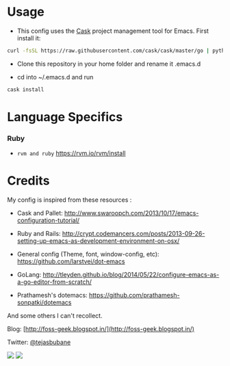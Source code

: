 # Usage

* This config uses the [Cask](https://github.com/cask/cask) project management tool for Emacs. First install it:

```bash
curl -fsSL https://raw.githubusercontent.com/cask/cask/master/go | python
```

* Clone this repository in your home folder and rename it .emacs.d

* cd into ~/.emacs.d and run

```bash
cask install
```

# Language Specifics

### Ruby

* `rvm and ruby`
https://rvm.io/rvm/install


# Credits

My config is inspired from these resources :

* Cask and Pallet:
http://www.swaroopch.com/2013/10/17/emacs-configuration-tutorial/

* Ruby and Rails:
http://crypt.codemancers.com/posts/2013-09-26-setting-up-emacs-as-development-environment-on-osx/

* General config (Theme, font, window-config, etc):
https://github.com/larstvei/dot-emacs

* GoLang:
http://tleyden.github.io/blog/2014/05/22/configure-emacs-as-a-go-editor-from-scratch/

* Prathamesh's dotemacs:
https://github.com/prathamesh-sonpatki/dotemacs

And some others I can't recollect.


Blog: [http://foss-geek.blogspot.in/](http://foss-geek.blogspot.in/)

Twitter: [@tejasbubane](https://twitter.com/tejasbubane)

[![](http://www.linkedin.com/img/webpromo/btn_liprofile_blue_80x15.png)](https://in.linkedin.com/in/tejasbubane)
[![](http://api.coderwall.com/purcell/endorsecount.png)](http://coderwall.com/tejasbubane)
